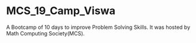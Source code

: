 # MCS_19_Camp_Viswa


A Bootcamp of 10 days to improve Problem Solving Skills. It was hosted by Math Computing Society(MCS).
